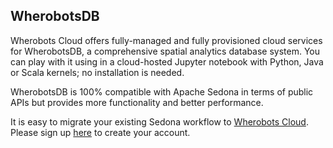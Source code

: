 ## WherobotsDB

Wherobots Cloud offers fully-managed and fully provisioned cloud services for WherobotsDB, a comprehensive spatial analytics database system. You can play with it using in a cloud-hosted Jupyter notebook with Python, Java or Scala kernels; no installation is needed.

WherobotsDB is 100% compatible with Apache Sedona in terms of public APIs but provides more functionality and better performance.

It is easy to migrate your existing Sedona workflow to [Wherobots Cloud](https://www.wherobots.com). Please sign up [here](https://cloud.wherobots.com/) to create your account.
